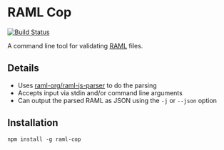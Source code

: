 RAML Cop
========

[![Build Status](https://travis-ci.org/thebinarypenguin/raml-cop.svg?branch=master)](https://travis-ci.org/thebinarypenguin/raml-cop)

A command line tool for validating [RAML](http://raml.org/) files.

## Details

* Uses [raml-org/raml-js-parser](https://github.com/raml-org/raml-js-parser) to do the parsing
* Accepts input via stdin and/or command line arguments
* Can output the parsed RAML as JSON using the `-j` or `--json` option

## Installation

`npm install -g raml-cop`

